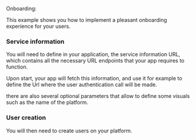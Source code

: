Onboarding:

This example shows you how to implement a pleasant onboarding experience for your users.

### Service information

You will need to define in your application, the service information URL, which contains all the necessary URL endpoints that your app requires to function.

Upon start, your app will fetch this information, and use it for example to define the Url where the user authentication call will be made.

there are also several optional parameters that allow to define some visuals such as the name of the platform.

### User creation

You will then need to create users on your platform.
